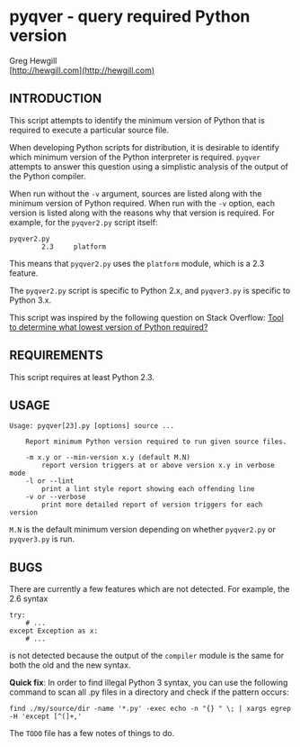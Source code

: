 # pyqver - query required Python version

Greg Hewgill  
[http://hewgill.com](http://hewgill.com)

## INTRODUCTION

This script attempts to identify the minimum version of Python that is required
to execute a particular source file.

When developing Python scripts for distribution, it is desirable to identify
which minimum version of the Python interpreter is required. `pyqver` attempts to
answer this question using a simplistic analysis of the output of the Python
compiler.

When run without the `-v` argument, sources are listed along with the minimum
version of Python required. When run with the `-v` option, each version is
listed along with the reasons why that version is required. For example, for
the `pyqver2.py` script itself:

    pyqver2.py
            2.3     platform

This means that `pyqver2.py` uses the `platform` module, which is a 2.3
feature.

The `pyqver2.py` script is specific to Python 2.x, and `pyqver3.py` is specific
to Python 3.x.

This script was inspired by the following question on Stack Overflow:
[Tool to determine what lowest version of Python required?][1]

  [1]: http://stackoverflow.com/questions/804538/tool-to-determine-what-lowest-version-of-python-required

## REQUIREMENTS

This script requires at least Python 2.3.

## USAGE

    Usage: pyqver[23].py [options] source ...

        Report minimum Python version required to run given source files.

        -m x.y or --min-version x.y (default M.N)
            report version triggers at or above version x.y in verbose mode
        -l or --lint
            print a lint style report showing each offending line
        -v or --verbose
            print more detailed report of version triggers for each version

`M.N` is the default minimum version depending on whether `pyqver2.py` or
`pyqver3.py` is run.

## BUGS

There are currently a few features which are not detected. For example, the 2.6
syntax

    try:
        # ...
    except Exception as x:
        # ...

is not detected because the output of the `compiler` module is the same for
both the old and the new syntax.

**Quick fix**: In order to find illegal Python 3 syntax, you can use the following command to scan all .py files in a directory and check if the pattern occurs:

    find ./my/source/dir -name '*.py' -exec echo -n "{} " \; | xargs egrep -H 'except [^(]+,'

The `TODO` file has a few notes of things to do.
